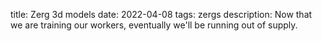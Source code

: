 title: Zerg 3d models 
date: 2022-04-08
tags: zergs
description: Now that we are training our workers, eventually we'll be running out of supply.

